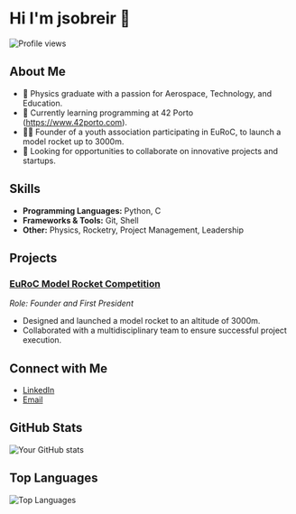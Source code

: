 # Hi I'm jsobreir 👋

![Profile views](https://komarev.com/ghpvc/?username=yourusername&color=blueviolet)

## About Me

- 🚀 Physics graduate with a passion for Aerospace, Technology, and Education.
- 🏫 Currently learning programming at 42 Porto (https://www.42porto.com).
- 👷‍♂️ Founder of a youth association participating in EuRoC, to launch a model rocket up to 3000m.
- 💼 Looking for opportunities to collaborate on innovative projects and startups.

## Skills

- **Programming Languages:** Python, C
- **Frameworks & Tools:** Git, Shell
- **Other:** Physics, Rocketry, Project Management, Leadership

## Projects

### [EuRoC Model Rocket Competition](https://thenorth.space)
*Role: Founder and First President*
- Designed and launched a model rocket to an altitude of 3000m.
- Collaborated with a multidisciplinary team to ensure successful project execution.

## Connect with Me

- [LinkedIn](https://www.linkedin.com/in/joao-barbot)
- [Email](joao.barbot@outlook.com)

## GitHub Stats

![Your GitHub stats](https://github-readme-stats.vercel.app/api?username=jsobreir&show_icons=true&theme=radical)

## Top Languages

![Top Languages](https://github-readme-stats.vercel.app/api/top-langs/?username=jsobreir&layout=compact&theme=radical)
